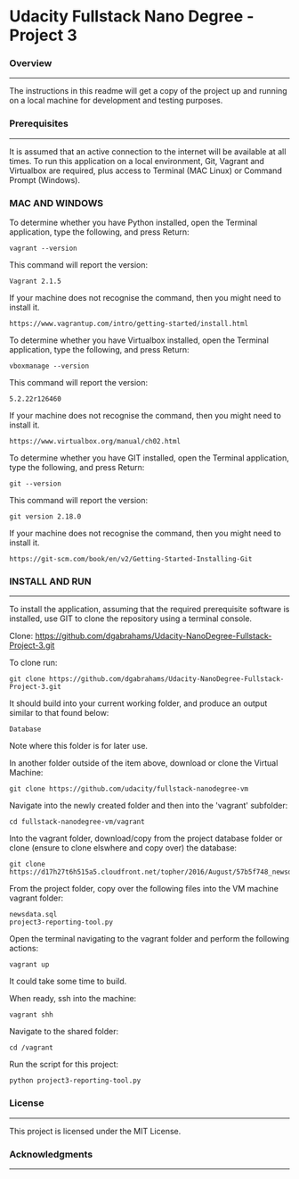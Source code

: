 # Udacity Fullstack Nano Degree - Project 3

### Overview
---

The instructions in this readme will get a copy of the project up and running on a local machine for development and testing purposes.

### Prerequisites
---

It is assumed that an active connection to the internet will be available at all times. To run this application on a local environment, Git, Vagrant and Virtualbox are required, plus access to Terminal (MAC Linux) or Command Prompt (Windows).

### MAC AND WINDOWS

To determine whether you have Python installed, open the Terminal application, type the following, and press Return:
```
vagrant --version
```

This command will report the version:
```
Vagrant 2.1.5
```

If your machine does not recognise the command, then you might need to install it.
```
https://www.vagrantup.com/intro/getting-started/install.html
```

To determine whether you have Virtualbox installed, open the Terminal application, type the following, and press Return:
```
vboxmanage --version
```

This command will report the version:
```
5.2.22r126460
```

If your machine does not recognise the command, then you might need to install it.
```
https://www.virtualbox.org/manual/ch02.html
```

To determine whether you have GIT installed, open the Terminal application, type the following, and press Return:
```
git --version
```

This command will report the version:
```
git version 2.18.0
```

If your machine does not recognise the command, then you might need to install it.
```
https://git-scm.com/book/en/v2/Getting-Started-Installing-Git
```

### INSTALL AND RUN
---

To install the application, assuming that the required prerequisite software is installed, use GIT to clone the repository using a terminal console.

Clone: https://github.com/dgabrahams/Udacity-NanoDegree-Fullstack-Project-3.git

To clone run:
```
git clone https://github.com/dgabrahams/Udacity-NanoDegree-Fullstack-Project-3.git
```

It should build into your current working folder, and produce an output similar to that found below:
```
Database
```

Note where this folder is for later use.

In another folder outside of the item above, download or clone the Virtual Machine:
```
git clone https://github.com/udacity/fullstack-nanodegree-vm
```

Navigate into the newly created folder and then into the 'vagrant' subfolder:
```
cd fullstack-nanodegree-vm/vagrant
```

Into the vagrant folder, download/copy from the project database folder or clone (ensure to clone elswhere and copy over) the database:
```
git clone https://d17h27t6h515a5.cloudfront.net/topher/2016/August/57b5f748_newsdata/newsdata.zip
```

From the project folder, copy over the following files into the VM machine vagrant folder:
```
newsdata.sql
project3-reporting-tool.py
```

Open the terminal navigating to the vagrant folder and perform the following actions:
```
vagrant up
```

It could take some time to build.

When ready, ssh into the machine:
```
vagrant shh
```

Navigate to the shared folder:
```
cd /vagrant
```

Run the script for this project:
```
python project3-reporting-tool.py
```

### License
---

This project is licensed under the MIT License.

### Acknowledgments
---
